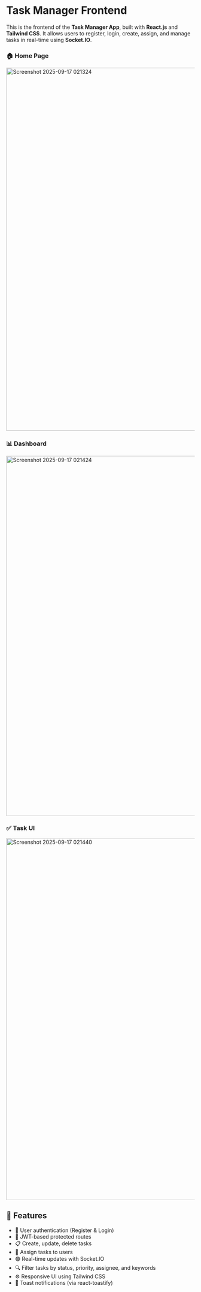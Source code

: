 # Task Manager Frontend

This is the frontend of the **Task Manager App**, built with **React.js** and **Tailwind CSS**. It allows users to register, login, create, assign, and manage tasks in real-time using **Socket.IO**.


### 🏠 Home Page
<img width="1902" height="968" alt="Screenshot 2025-09-17 021324" src="https://github.com/user-attachments/assets/a1d0d904-21ef-4263-bbaa-396f65d8eb7b" />


### 📊 Dashboard
<img width="1917" height="960" alt="Screenshot 2025-09-17 021424" src="https://github.com/user-attachments/assets/db8094b8-f4d0-49c9-8a59-a6bdb1f90d5f" />


### ✅ Task UI
<img width="1916" height="965" alt="Screenshot 2025-09-17 021440" src="https://github.com/user-attachments/assets/bc64a30b-a726-44dd-aa60-fd4b672e9c57" />


## 🚀 Features

- 🔐 User authentication (Register & Login)
- 👤 JWT-based protected routes
- 📋 Create, update, delete tasks
- 🧑 Assign tasks to users
- 🟢 Real-time updates with Socket.IO
- 🔍 Filter tasks by status, priority, assignee, and keywords
- ⚙️ Responsive UI using Tailwind CSS
- 🔔 Toast notifications (via react-toastify)

